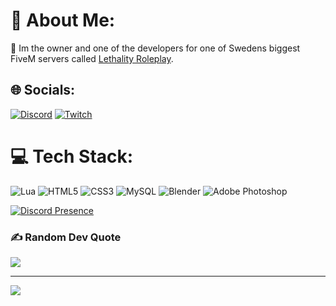 # 💫 About Me:
🔭 Im the owner and one of the developers for one of Swedens biggest FiveM servers called [Lethality Roleplay](https://discord.gg/lethalityroleplay).<br>


## 🌐 Socials:
[![Discord](https://img.shields.io/badge/Discord-%237289DA.svg?logo=discord&logoColor=white)](https://discord.gg/lethalityroleplay) [![Twitch](https://img.shields.io/badge/Twitch-%239146FF.svg?logo=Twitch&logoColor=white)](https://twitch.tv/officialareezy) 

# 💻 Tech Stack:
![Lua](https://img.shields.io/badge/lua-%232C2D72.svg?style=for-the-badge&logo=lua&logoColor=white) ![HTML5](https://img.shields.io/badge/html5-%23E34F26.svg?style=for-the-badge&logo=html5&logoColor=white) ![CSS3](https://img.shields.io/badge/css3-%231572B6.svg?style=for-the-badge&logo=css3&logoColor=white) ![MySQL](https://img.shields.io/badge/mysql-%2300000f.svg?style=for-the-badge&logo=mysql&logoColor=white) ![Blender](https://img.shields.io/badge/blender-%23F5792A.svg?style=for-the-badge&logo=blender&logoColor=white) ![Adobe Photoshop](https://img.shields.io/badge/adobe%20photoshop-%2331A8FF.svg?style=for-the-badge&logo=adobe%20photoshop&logoColor=white)

[![Discord Presence](https://lanyard.cnrad.dev/api/183599154495356929?animated=:bool)](https://discord.com/users/183599154495356929?animated=:bool)

### ✍️ Random Dev Quote
![](https://quotes-github-readme.vercel.app/api?type=horizontal&theme=radical)

---
[![](https://visitcount.itsvg.in/api?id=areezydeveloping&icon=0&color=0)](https://visitcount.itsvg.in)

<!-- Proudly created with GPRM ( https://gprm.itsvg.in ) -->

